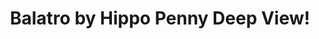 ---
title: Balatro by Hippo Penny Deep View!
layout: scoredetail
permalink: /meta-score/balatro
header:
  teaser: /assets/images/balatro.jpg
  video:
    id: VUyP21iQ_-g
    provider: youtube
---